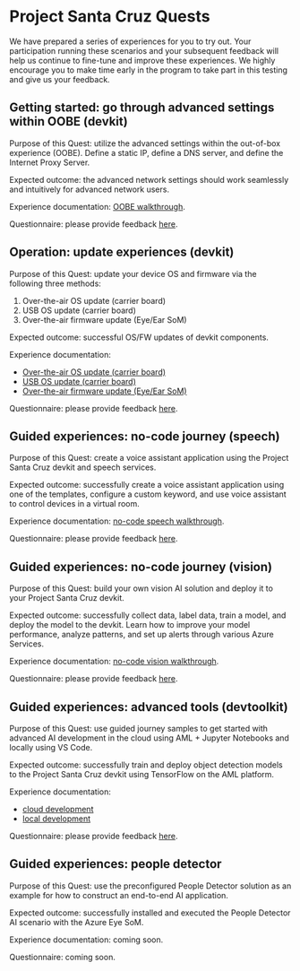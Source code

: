 # Project Santa Cruz Quests

We have prepared a series of experiences for you to try out. Your participation running these scenarios and your subsequent feedback will help us continue to fine-tune and improve these experiences. We highly encourage you to make time early in the program to take part in this testing and give us your feedback.

## Getting started: go through advanced settings within OOBE (devkit)

Purpose of this Quest: utilize the advanced settings within the out-of-box experience (OOBE). Define a static IP, define a DNS server, and define the Internet Proxy Server.

Expected outcome: the advanced network settings should work seamlessly and intuitively for advanced network users.

Experience documentation: [OOBE walkthrough](https://github.com/microsoft/Project-Santa-Cruz-Private-Preview/blob/main/user-guides/getting_started/oobe.md).

Questionnaire: please provide feedback [here](https://forms.office.com/Pages/ResponsePage.aspx?id=v4j5cvGGr0GRqy180BHbRzoJxrXKT0dEvfQyxsA0h8lUOEpDRkxZSUFWMFc2SEZYMDBBSlVQMUZMMy4u).

## Operation: update experiences (devkit)

Purpose of this Quest: update your device OS and firmware via the following three methods:

1. Over-the-air OS update (carrier board)
1. USB OS update (carrier board)
1. Over-the-air firmware update (Eye/Ear SoM)

Expected outcome: successful OS/FW updates of devkit components.

Experience documentation:

- [Over-the-air OS update (carrier board)](https://github.com/microsoft/Project-Santa-Cruz-Private-Preview/blob/main/user-guides/updating/ota_update.md)
- [USB OS update (carrier board)](https://github.com/microsoft/Project-Santa-Cruz-Private-Preview/blob/main/user-guides/updating/usb_updating.md)
- [Over-the-air firmware update (Eye/Ear SoM)](https://github.com/microsoft/Project-Santa-Cruz-Preview/blob/main/user-guides/updating/eye_and_ear_som_firmware_update.md)

Questionnaire: please provide feedback [here](https://forms.office.com/Pages/ResponsePage.aspx?id=v4j5cvGGr0GRqy180BHbR-EYOjUzOMlKvDaulVXd95tUNDc1V05EMDA2NjBRVDc5UlZBMVkwRjRNQSQlQCN0PWcu).

## Guided experiences: no-code journey (speech)

Purpose of this Quest: create a voice assistant application using the Project Santa Cruz devkit and speech services.

Expected outcome: successfully create a voice assistant application using one of the templates, configure a custom keyword, and use voice assistant to control devices in a virtual room.

Experience documentation: [no-code speech walkthrough](https://github.com/microsoft/Project-Santa-Cruz-Private-Preview/blob/main/user-guides/prototyping/nocode-speech.md).

Questionnaire: please provide feedback [here](https://forms.office.com/Pages/ResponsePage.aspx?id=v4j5cvGGr0GRqy180BHbRzoJxrXKT0dEvfQyxsA0h8lUQU1YTDFUNkhBM005MFlYQkVQSFIxUURFRy4u).

## Guided experiences: no-code journey (vision)

Purpose of this Quest: build your own vision AI solution and deploy it to your Project Santa Cruz devkit.

Expected outcome: successfully collect data, label data, train a model, and deploy the model to the devkit. Learn how to improve your model performance, analyze patterns, and set up alerts through various Azure Services.

Experience documentation: [no-code vision walkthrough](https://github.com/microsoft/Project-Santa-Cruz-Private-Preview/blob/main/user-guides/prototyping/create-nocode-vision.md).

Questionnaire: please provide feedback [here](https://forms.office.com/Pages/ResponsePage.aspx?id=v4j5cvGGr0GRqy180BHbRzoJxrXKT0dEvfQyxsA0h8lUMTc0N1U3SUhFTlZZMEdZVU45NVpNQkZFWC4u).

## Guided experiences: advanced tools (devtoolkit)

Purpose of this Quest: use guided journey samples to get started with advanced AI development in the cloud using AML + Jupyter Notebooks and locally using VS Code.

Expected outcome: successfully train and deploy object detection models to the Project Santa Cruz devkit using TensorFlow on the AML platform.

Experience documentation:

- [cloud development](https://github.com/microsoft/Project-Santa-Cruz-Preview/blob/main/Sample-Scripts-and-Notebooks/Official/Machine%20Learning%20Notebooks/advanced_development_cloud.md)
- [local development](https://github.com/microsoft/Project-Santa-Cruz-Preview/blob/main/Sample-Scripts-and-Notebooks/Official/Machine%20Learning%20Notebooks/advanced_development_local.md)

Questionnaire: please provide feedback [here](https://forms.office.com/Pages/ResponsePage.aspx?id=v4j5cvGGr0GRqy180BHbRzoJxrXKT0dEvfQyxsA0h8lUMzE0V0pCTFU4UUVSS0xTRUtNT0hZSEs1Ry4u).

## Guided experiences: people detector

Purpose of this Quest: use the preconfigured People Detector solution as an example for how to construct an end-to-end AI application.

Expected outcome: successfully installed and executed the People Detector AI scenario with the Azure Eye SoM.

Experience documentation: coming soon.

Questionnaire: coming soon. 